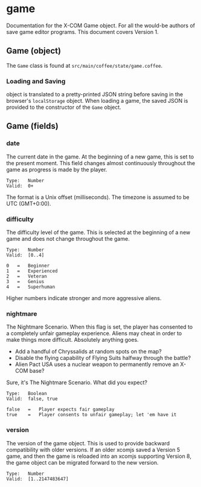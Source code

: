 # game
Documentation for the X-COM Game object. For all the would-be authors
of save game editor programs. This document covers Version 1.

## Game (object)
The `Game` class is found at `src/main/coffee/state/game.coffee`.

### Loading and Saving
object is translated to a pretty-printed JSON string before saving in the
browser's `localStorage` object. When loading a game, the saved JSON is
provided to the constructor of the `Game` object.

## Game (fields)

### date
The current date in the game. At the beginning of a new game, this is set
to the present moment. This field changes almost continuously throughout
the game as progress is made by the player.

    Type:   Number
    Valid:  0+

The format is a Unix offset (milliseconds). The timezone is assumed to be
UTC (GMT+0:00).

### difficulty
The difficulty level of the game. This is selected at the beginning of a
new game and does not change throughout the game.

    Type:   Number
    Valid:  [0..4]

    0   =   Beginner
    1   =   Experienced
    2   =   Veteran
    3   =   Genius
    4   =   Superhuman

Higher numbers indicate stronger and more aggressive aliens.

### nightmare
The Nightmare Scenario. When this flag is set, the player has consented
to a completely unfair gameplay experience. Aliens may cheat in order to
make things more difficult. Absolutely anything goes.

* Add a handful of Chryssalids at random spots on the map?
* Disable the flying capability of Flying Suits halfway through the battle?
* Alien Pact USA uses a nuclear weapon to permanently remove an X-COM base?

Sure, it's The Nightmare Scenario. What did you expect? 

    Type:   Boolean
    Valid:  false, true

    false   =   Player expects fair gameplay
    true    =   Player consents to unfair gameplay; let 'em have it

### version
The version of the game object. This is used to provide backward compatibility
with older versions. If an older xcomjs saved a Version 5 game, and then the
game is reloaded into an xcomjs supporting Version 8, the game object can be
migrated forward to the new version.

    Type:   Number
    Valid:  [1..2147483647]
